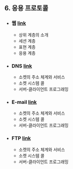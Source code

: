 ## 6. 응용 프로토콜
- ### 웹 [link](6-1.%20WEB)
  - 상위 계층의 소개
  - 세션 계층
  - 표현 계층
  - 응용 계층

- ### DNS [link](6-2.%20DNS)
  - 소켓의 주소 체계와 서비스
  - 소켓 시스템 콜
  - 서버-클라이언트 프로그래밍
- ### E-mail [link](6-3.%20Email)
  - 소켓의 주소 체계와 서비스
  - 소켓 시스템 콜
  - 서버-클라이언트 프로그래밍
- ### FTP [link](6-4.%20FTP)
  - 소켓의 주소 체계와 서비스
  - 소켓 시스템 콜
  - 서버-클라이언트 프로그래밍